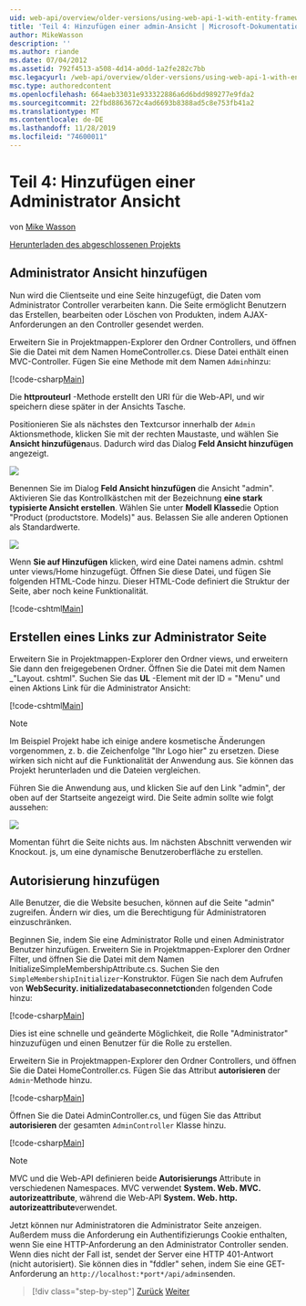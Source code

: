 ```yaml
---
uid: web-api/overview/older-versions/using-web-api-1-with-entity-framework-5/using-web-api-with-entity-framework-part-4
title: 'Teil 4: Hinzufügen einer admin-Ansicht | Microsoft-Dokumentation'
author: MikeWasson
description: ''
ms.author: riande
ms.date: 07/04/2012
ms.assetid: 792f4513-a508-4d14-a0dd-1a2fe282c7bb
msc.legacyurl: /web-api/overview/older-versions/using-web-api-1-with-entity-framework-5/using-web-api-with-entity-framework-part-4
msc.type: authoredcontent
ms.openlocfilehash: 664aeb33031e933322886a6d6bdd989277e9fda2
ms.sourcegitcommit: 22fbd8863672c4ad6693b8388ad5c8e753fb41a2
ms.translationtype: MT
ms.contentlocale: de-DE
ms.lasthandoff: 11/28/2019
ms.locfileid: "74600011"
---
```

# <a name="part-4-adding-an-admin-view"></a>Teil 4: Hinzufügen einer Administrator Ansicht

von [Mike Wasson](https://github.com/MikeWasson)

[Herunterladen des abgeschlossenen Projekts](https://code.msdn.microsoft.com/ASP-NET-Web-API-with-afa30545)

## <a name="add-an-admin-view"></a>Administrator Ansicht hinzufügen

Nun wird die Clientseite und eine Seite hinzugefügt, die Daten vom Administrator Controller verarbeiten kann. Die Seite ermöglicht Benutzern das Erstellen, bearbeiten oder Löschen von Produkten, indem AJAX-Anforderungen an den Controller gesendet werden.

Erweitern Sie in Projektmappen-Explorer den Ordner Controllers, und öffnen Sie die Datei mit dem Namen HomeController.cs. Diese Datei enthält einen MVC-Controller. Fügen Sie eine Methode mit dem Namen `Admin`hinzu:

[!code-csharp[Main](using-web-api-with-entity-framework-part-4/samples/sample1.cs)]

Die **httprouteurl** -Methode erstellt den URI für die Web-API, und wir speichern diese später in der Ansichts Tasche.

Positionieren Sie als nächstes den Textcursor innerhalb der `Admin` Aktionsmethode, klicken Sie mit der rechten Maustaste, und wählen Sie **Ansicht hinzufügen**aus. Dadurch wird das Dialog **Feld Ansicht hinzufügen** angezeigt.

![](using-web-api-with-entity-framework-part-4/_static/image1.png)

Benennen Sie im Dialog **Feld Ansicht hinzufügen** die Ansicht "admin". Aktivieren Sie das Kontrollkästchen mit der Bezeichnung **eine stark typisierte Ansicht erstellen**. Wählen Sie unter **Modell Klasse**die Option "Product (productstore. Models)" aus. Belassen Sie alle anderen Optionen als Standardwerte.

![](using-web-api-with-entity-framework-part-4/_static/image2.png)

Wenn **Sie auf Hinzufügen** klicken, wird eine Datei namens admin. cshtml unter views/Home hinzugefügt. Öffnen Sie diese Datei, und fügen Sie folgenden HTML-Code hinzu. Dieser HTML-Code definiert die Struktur der Seite, aber noch keine Funktionalität.

[!code-cshtml[Main](using-web-api-with-entity-framework-part-4/samples/sample2.cshtml)]

## <a name="create-a-link-to-the-admin-page"></a>Erstellen eines Links zur Administrator Seite

Erweitern Sie in Projektmappen-Explorer den Ordner views, und erweitern Sie dann den freigegebenen Ordner. Öffnen Sie die Datei mit dem Namen \_"Layout. cshtml". Suchen Sie das **UL** -Element mit der ID = "Menu" und einen Aktions Link für die Administrator Ansicht:

[!code-cshtml[Main](using-web-api-with-entity-framework-part-4/samples/sample3.cshtml)]

> [!NOTE]
> Im Beispiel Projekt habe ich einige andere kosmetische Änderungen vorgenommen, z. b. die Zeichenfolge "Ihr Logo hier" zu ersetzen. Diese wirken sich nicht auf die Funktionalität der Anwendung aus. Sie können das Projekt herunterladen und die Dateien vergleichen.

Führen Sie die Anwendung aus, und klicken Sie auf den Link "admin", der oben auf der Startseite angezeigt wird. Die Seite admin sollte wie folgt aussehen:

![](using-web-api-with-entity-framework-part-4/_static/image3.png)

Momentan führt die Seite nichts aus. Im nächsten Abschnitt verwenden wir Knockout. js, um eine dynamische Benutzeroberfläche zu erstellen.

## <a name="add-authorization"></a>Autorisierung hinzufügen

Alle Benutzer, die die Website besuchen, können auf die Seite "admin" zugreifen. Ändern wir dies, um die Berechtigung für Administratoren einzuschränken.

Beginnen Sie, indem Sie eine Administrator Rolle und einen Administrator Benutzer hinzufügen. Erweitern Sie in Projektmappen-Explorer den Ordner Filter, und öffnen Sie die Datei mit dem Namen InitializeSimpleMembershipAttribute.cs. Suchen Sie den `SimpleMembershipInitializer`-Konstruktor. Fügen Sie nach dem Aufrufen von **WebSecurity. initializedatabaseconnetction**den folgenden Code hinzu:

[!code-csharp[Main](using-web-api-with-entity-framework-part-4/samples/sample4.cs)]

Dies ist eine schnelle und geänderte Möglichkeit, die Rolle "Administrator" hinzuzufügen und einen Benutzer für die Rolle zu erstellen.

Erweitern Sie in Projektmappen-Explorer den Ordner Controllers, und öffnen Sie die Datei HomeController.cs. Fügen Sie das Attribut **autorisieren** der `Admin`-Methode hinzu.

[!code-csharp[Main](using-web-api-with-entity-framework-part-4/samples/sample5.cs)]

Öffnen Sie die Datei AdminController.cs, und fügen Sie das Attribut **autorisieren** der gesamten `AdminController` Klasse hinzu.

[!code-csharp[Main](using-web-api-with-entity-framework-part-4/samples/sample6.cs)]

> [!NOTE]
> MVC und die Web-API definieren beide **Autorisierungs** Attribute in verschiedenen Namespaces. MVC verwendet **System. Web. MVC. autorizeattribute**, während die Web-API **System. Web. http. autorizeattribute**verwendet.

Jetzt können nur Administratoren die Administrator Seite anzeigen. Außerdem muss die Anforderung ein Authentifizierungs Cookie enthalten, wenn Sie eine HTTP-Anforderung an den Administrator Controller senden. Wenn dies nicht der Fall ist, sendet der Server eine HTTP 401-Antwort (nicht autorisiert). Sie können dies in "fddler" sehen, indem Sie eine GET-Anforderung an `http://localhost:*port*/api/admin`senden.

> [!div class="step-by-step"]
> [Zurück](using-web-api-with-entity-framework-part-3.md)
> [Weiter](using-web-api-with-entity-framework-part-5.md)
